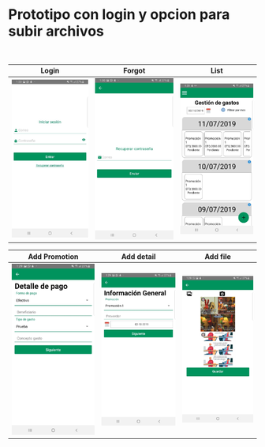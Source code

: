 # Prototipo con login y opcion para subir archivos
<br/>
<table>
<thead>
<th>
Login
</th>
<th>
Forgot
</th>
<th>
List
</th>
</thead>
<tbody>
<td>
<Img width="300" src="./image/login.jpeg"/>
</td>
<td>
<Img width="300" src="./image/forgot.jpeg"/>
</td>
<td>
<Img width="300" src="./image/gastos.jpeg"/>
</td>
</tbody>
</table>

<table>
<thead>
<th>
Add Promotion
</th>
<th>
Add detail
</th>
<th>
Add file
</th>
</thead>
<tbody>
<td>
<Img width="300" src="./image/detallepago.jpeg"/>
</td>
<td>
<Img width="300" src="./image/infogeneral.jpeg"/>
</td>
<td>
<Img width="300" src="./image/fotos.jpeg"/>
</td>
</tbody>
</table>
